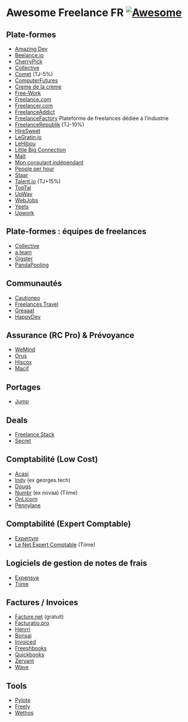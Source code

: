 # Awesome Freelance FR [![Awesome](https://awesome.re/badge.svg)](https://awesome.re)

## Plate-formes

- [Amazing Dev](https://amazing.dev/)
- [Beelance.io](https://beelance.io/)
- [CherryPick](https://app.cherry-pick.io/)
- [Collective](https://www.collective.work/)
- [Comet](https://hellocomet.co/) (TJ-5%)
- [ComputerFutures](https://www.computerfutures.com/fr-fr/)
- [Creme de la creme](https://cremedelacreme.io)
- [Free-Work](https://www.free-work.com/fr/tech-it)
- [Freelance.com](https://plateforme.freelance.com/)
- [Freelancer.com](https://www.freelancer.com/)
- [FreelanceAddict](https://freelanceaddict.com/)
- [FreelanceFactory](https://freelance-factory.fr/) Plateforme de freelances dédiée à l’industrie
- [FreelanceRepublik](https://www.freelancerepublik.com/) (TJ-10%)
- [HireSweet](https://www.hiresweet.com/fr-fr/home)
- [LeGratin.io](https://www.legratin.io/)
- [LeHibou](https://www.lehibou.com/)
- [Little Big Connection](https://www.littlebigconnection.com/fr/)
- [Malt](https://www.malt.fr/)
- [Mon consulant indépendant](https://www.mon-consultant-independant.com/)
- [People per hour](https://www.peopleperhour.com/)
- [Staar](https://staar.co/)
- [Talent.io](https://www.talent.io/p/fr-fr/home) (TJ+15%)
- [TopTal](https://www.toptal.com/)
- [UpWay](https://www.upway.io/fr/)
- [WebJobs](https://webjobs.tech/fr)
- [Yeets](https://www.yeets.fr/)
- [Upwork](https://www.upwork.com/)

## Plate-formes : équipes de freelances

- [Collective](https://www.collective.work/)
- [a.team](https://www.a.team/)
- [Gigster](https://gigster.com/)
- [PandaPooling](https://www.pandopooling.com/)

## Communautés

- [Cautioneo](https://www.cautioneo.com/)
- [Freelances Travel](https://www.freelances.travel/le-concept)
- [Greaaat](http://greaaat.com/)
- [HappyDev](https://happy-dev.fr/fr/nous-rejoindre)

## Assurance (RC Pro) & Prévoyance

- [WeMind](https://www.wemind.io/)
- [Orus](https://www.orus.eu/)
- [Hiscox](https://www.hiscox.fr/)
- [Macif](https://www.macif.fr/assurance/professionnels-et-entreprises/artisans-commercants-professions-liberales/multigarantie-activite-professionnelle)

## Portages

- [Jump](https://www.join-jump.com/)

## Deals

- [Freelance Stack](https://www.freelance-stack.io/)
- [Secret](https://www.joinsecret.com)


## Comptabilité (Low Cost)

- [Acasi](https://www.acasi.io/)
- [Indy](https://www.indy.fr/) (ex georges.tech)
- [Dougs](https://www.dougs.fr/)
- [Numbr](https://numbr.co/) (ex novaa) (Tiime)
- [OnLicorn](https://onlicorn.fr/)
- [Pennylane](https://www.pennylane.com/)

## Comptabilité (Expert Comptable)

- [Expertym](https://cabinetexpertym.com/)
- [Le Net Expert Comptable](http://www.le-net-expert-comptable.com/) (Tiime)

## Logiciels de gestion de notes de frais

- [Expensya](https://www.expensya.com/fr)
- [Tiime](https://tiime.fr/)

## Factures / Invoices

- [Facture.net](https://www.facture.net/) (gratuit)
- [Facturatio.pro](https://www.facturation.pro/)
- [Henrri](https://www.henrri.com/)
- [Bonsai](https://www.hellobonsai.com/)
- [Invoiced](https://invoiced.com/)
- [Freeshbooks](https://www.freshbooks.com/)
- [Quickbooks](https://quickbooks.intuit.com/fr/facturation-en-ligne/)
- [Zervant](https://www.zervant.com/)
- [Wave](https://www.waveapps.com/accounting/freelancers)


## Tools

- [Pylote](https://pylote.io)
- [Freely](https://www.freely.tax/)
- [Wethos](https://www.wethos.co/)
